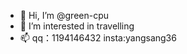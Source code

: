 - 👋 Hi, I’m @green-cpu
- 👀 I’m interested in travelling 
- 📫 qq：1194146432   insta:yangsang36

<!---
green-cpu/green-cpu is a ✨ special ✨ repository because its `README.md` (this file) appears on your GitHub profile.
You can click the Preview link to take a look at your changes.
--->
